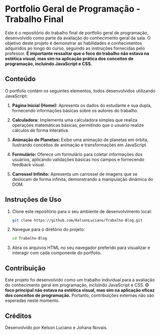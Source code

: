 # Portfolio Geral de Programação - Trabalho Final

Este é o repositório do trabalho final de portfolio geral de programação, desenvolvido como parte da avaliação do conhecimento geral da sala. O objetivo deste projeto é demonstrar as habilidades e conhecimentos adquiridos ao longo do curso, seguindo as instruções fornecidas pelo professor. **É importante ressaltar que o foco do trabalho não estava na estética visual, mas sim na aplicação prática dos conceitos de programação, incluindo JavaScript e CSS.**

## Conteúdo

O portfolio contém os seguintes elementos, todos desenvolvidos utilizando JavaScript:

1. **Página Inicial (Home):** Apresenta os dados do estudante e sua dupla, fornecendo informações básicas sobre os autores do trabalho.

2. **Calculadora:** Implementa uma calculadora simples que realiza operações matemáticas básicas, permitindo que o usuário realize cálculos de forma interativa.

3. **Animação de Planetas:** Exibe uma animação de planetas em órbita, ilustrando conceitos de animação e transformações em JavaScript.

4. **Formulário:** Oferece um formulário para coletar informações dos usuários, aplicando validações básicas nos campos e fornecendo feedback visual.

5. **Carrossel Infinito:** Apresenta um carrossel de imagens que se deslocam de forma infinita, demonstrando a manipulação dinâmica do DOM.

## Instruções de Uso

1. Clone este repositório para o seu ambiente de desenvolvimento local:

   ```bash
   git clone https://github.com/KelsonLuciano/Trabalho-Blog.git
   ```

2. Navegue para o diretório do projeto:

   ```bash
   cd Trabalho-Blog
   ```

3. Abra os arquivos HTML no seu navegador preferido para visualizar e interagir com cada componente do portfolio.

## Contribuição

Este projeto foi desenvolvido como um trabalho individual para a avaliação do conhecimento geral em programação, incluindo JavaScript e CSS. **O foco principal não estava na estética visual, mas sim na aplicação eficaz dos conceitos de programação.** Portanto, contribuições externas não são esperadas neste momento.

## Créditos

Desenvolvido por Kelson Luciano e Johana Novais.
